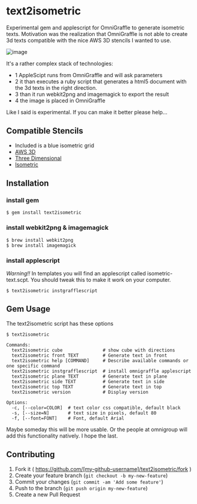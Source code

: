 # text2isometric

Experimental gem and applescript for OmniGraffle to generate isometric
texts. Motivation was the realization that OmniGraffle is not able to
create 3d texts compatible with the nice AWS 3D stencils I wanted to
use.

![image](http://picdrop.t3lab.com/98meGnW0WM.png)

It's a rather complex stack of technologies:

- 1 AppleScipt runs from OmniGraffle and will ask parameters
- 2 it than executes a ruby script that generates a html5 document with
  the 3d texts in the right direction.
- 3 than it run webkit2png and imagemagick to export the result
- 4 the image is placed in OmniGraffle

Like I said is experimental. If you can make it better please help...

## Compatible Stencils

- Included is a blue isometric grid
- [AWS 3D](https://stenciltown.omnigroup.com/#stencil=aws-3d)
- [Three Dimensional](https://stenciltown.omnigroup.com/#stencil=three-dimensional)
- [Isometric](https://www.graffletopia.com/stencils/533)



## Installation

### install gem

```
$ gem install text2isometric
```


### install webkit2png & imagemagick

```
$ brew install webkit2png
$ brew install imagemagick
```

### install applescript

*Warning!!* In templates you will find an applescript called isometric-text.scpt.
You should tweak this to make it work on your computer.

```
$ text2isometric instgrafflescript
```


## Gem Usage

The text2isometric script has these options

```
$ text2isometric

Commands:
  text2isometric cube               # show cube with directions
  text2isometric front TEXT         # Generate text in front
  text2isometric help [COMMAND]     # Describe available commands or one specific command
  text2isometric instgrafflescript  # install omnigraffle applescript
  text2isometric plane TEXT         # Generate text in plane
  text2isometric side TEXT          # Generate text in side
  text2isometric top TEXT           # Generate text in top
  text2isometric version            # Display version

Options:
  -c, [--color=COLOR]  # text color css compatible, default black
  -s, [--size=N]       # text size in pixels, default 80
  -f, [--font=FONT]    # Font, default Arial
```


Maybe someday this will be more usable. Or the people at omnigroup will
add this functionality natively. I hope the last.

## Contributing

1. Fork it ( https://github.com/[my-github-username]/text2isometric/fork )
2. Create your feature branch (`git checkout -b my-new-feature`)
3. Commit your changes (`git commit -am 'Add some feature'`)
4. Push to the branch (`git push origin my-new-feature`)
5. Create a new Pull Request


